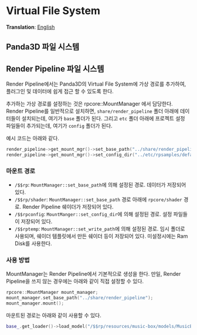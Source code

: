 # Virtual File System
**Translation**: [English](../virtual_filesystem.md)

## Panda3D 파일 시스템


## Render Pipeline 파일 시스템
Render Pipeline에서는 Panda3D의 Virtual File System에 가상 경로를 추가하여, 플러그인 및 데이터에 쉽게 접근 할 수 있도록 한다.

추가하는 가상 경로를 설정하는 것은 rpcore::MountManager 에서 담당한다. Render Pipeline를 일반적으로 설치하면,
`share/render_pipeline` 폴더 아래에 데이터들이 설치되는데, 여기가 `base` 폴더가 된다.
그리고 `etc` 폴더 아래에 프로젝트 설정 파일들이 추가되는데, 여기가 `config` 폴더가 된다.

예시 코드는 아래와 같다.
```cpp
render_pipeline->get_mount_mgr()->set_base_path("../share/render_pipeline");
render_pipeline->get_mount_mgr()->set_config_dir("../etc/rpsamples/default");
```

### 마운트 경로
- `/$$rp`: `MountManager::set_base_path`에 의해 설정된 경로. 데이터가 저장되어 있다.
- `/$$rp/shader`: `MountManager::set_base_path` 경로 아래에 `rpcore/shader` 경로.
Render Pipeline 쉐이더가 저장되어 있다.
- `/$$rpconfig`: `MountManger::set_config_dir`에 의해 설정된 경로. 설정 파일들이 저장되어 있다.
- `/$$rptemp`: `MountManager::set_write_path`에 의해 설정된 경로. 임시 폴더로 사용되며,
쉐이더 템플릿에서 만든 쉐이더 등이 저장되어 있다. 미설정시에는 Ram Disk를 사용한다.

### 사용 방법
MountManager는 Render Pipeline에서 기본적으로 생성을 한다. 만일, Render Pipeline을 쓰지 않는 경우에는
아래와 같이 직접 설정할 수 있다.
```cpp
rpcore::MountManager mount_manager;
mount_manager.set_base_path("../share/render_pipeline");
mount_manager.mount();
```

마운트된 경로는 아래와 같이 사용할 수 있다.
```cpp
base_.get_loader()->load_model("/$$rp/resources/music-box/models/MusicBox");
```
